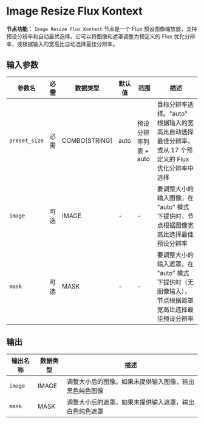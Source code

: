 # Image Resize Flux Kontext

**节点功能：** `Image Resize Flux Kontext` 节点是一个 Flux 预设图像缩放器，支持预设分辨率和自动最优选择。它可以将图像和遮罩调整为预定义的 Flux 优化分辨率，或根据输入的宽高比自动选择最佳分辨率。

## 输入参数

| 参数名 | 必需 | 数据类型 | 默认值 | 范围 | 描述 |
|--|--|--|--|--|--|
| `preset_size` | 必需 | COMBO[STRING] | auto | 预设分辨率列表 + auto | 目标分辨率选择。"auto" 根据输入的宽高比自动选择最佳分辨率，或从 17 个预定义的 Flux 优化分辨率中选择 |
| `image` | 可选 | IMAGE | - | - | 要调整大小的输入图像。在 "auto" 模式下提供时，节点根据图像宽高比选择最佳预设分辨率 |
| `mask` | 可选 | MASK | - | - | 要调整大小的输入遮罩。在 "auto" 模式下提供时（无图像输入），节点根据遮罩宽高比选择最佳预设分辨率 |

## 输出

| 输出名称 | 数据类型 | 描述 |
|-------------|-----------|-------------|
| `image` | IMAGE | 调整大小后的图像。如果未提供输入图像，输出黑色纯色图像 |
| `mask` | MASK | 调整大小后的遮罩。如果未提供输入遮罩，输出白色纯色遮罩 |
